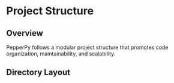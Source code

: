 # Project Structure

## Overview
PepperPy follows a modular project structure that promotes code organization, maintainability, and scalability.

## Directory Layout 